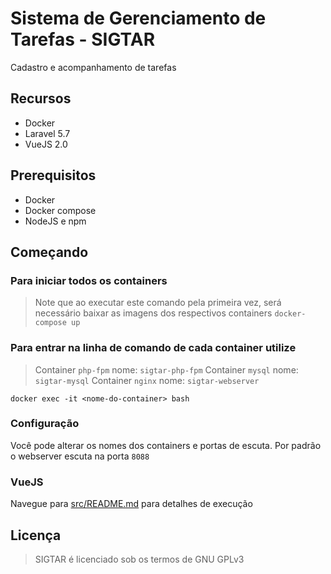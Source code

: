 # Sistema de Gerenciamento de Tarefas - SIGTAR

Cadastro e acompanhamento de tarefas

## Recursos

- Docker
- Laravel 5.7
- VueJS 2.0

## Prerequisitos

- Docker
- Docker compose
- NodeJS e npm

## Começando

### Para iniciar todos os containers

> Note que ao executar este comando pela primeira vez, será necessário baixar as imagens dos respectivos containers
`docker-compose up`

### Para entrar na linha de comando de cada container utilize

> Container `php-fpm` nome: `sigtar-php-fpm`
> Container `mysql` nome: `sigtar-mysql`
> Container `nginx` nome: `sigtar-webserver`

`docker exec -it <nome-do-container> bash`

### Configuração

Você pode alterar os nomes dos containers e portas de escuta. Por padrão o webserver escuta na porta `8088`

### VueJS

Navegue para [src/README.md](src/README.md) para detalhes de execução

## Licença

> SIGTAR é licenciado sob os termos de GNU GPLv3